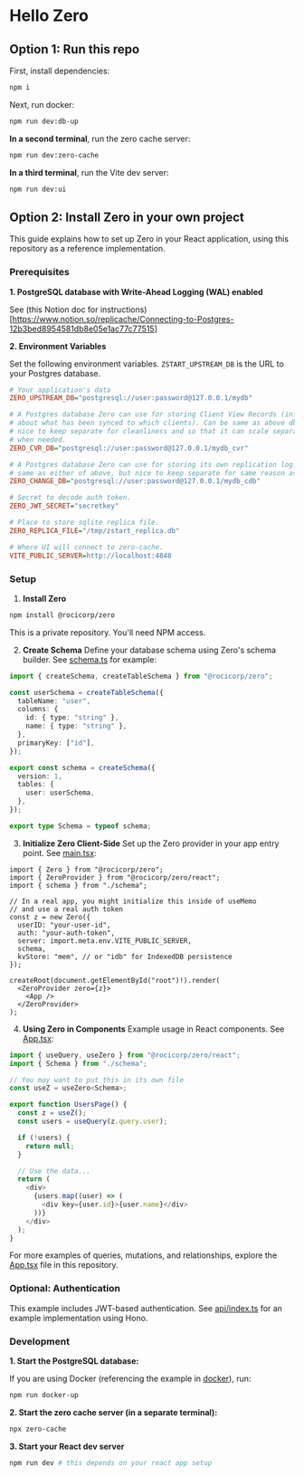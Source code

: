 # Hello Zero

## Option 1: Run this repo

First, install dependencies:

```sh
npm i
```

Next, run docker:

```sh
npm run dev:db-up
```

**In a second terminal**, run the zero cache server:

```sh
npm run dev:zero-cache
```

**In a third terminal**, run the Vite dev server:

```sh
npm run dev:ui
```

## Option 2: Install Zero in your own project

This guide explains how to set up Zero in your React application, using this
repository as a reference implementation.

### Prerequisites

**1. PostgreSQL database with Write-Ahead Logging (WAL) enabled**

See (this Notion doc for
instructions)[https://www.notion.so/replicache/Connecting-to-Postgres-12b3bed8954581db8e05e1ac77c77515]

**2. Environment Variables**

Set the following environment variables. `ZSTART_UPSTREAM_DB` is the URL to your Postgres
database.

```ini
# Your application's data
ZERO_UPSTREAM_DB="postgresql://user:password@127.0.0.1/mydb"

# A Postgres database Zero can use for storing Client View Records (information
# about what has been synced to which clients). Can be same as above db, but
# nice to keep separate for cleanliness and so that it can scale separately
# when needed.
ZERO_CVR_DB="postgresql://user:password@127.0.0.1/mydb_cvr"

# A Postgres database Zero can use for storing its own replication log. Can be
# same as either of above, but nice to keep separate for same reason as cvr db.
ZERO_CHANGE_DB="postgresql://user:password@127.0.0.1/mydb_cdb"

# Secret to decode auth token.
ZERO_JWT_SECRET="secretkey"

# Place to store sqlite replica file.
ZERO_REPLICA_FILE="/tmp/zstart_replica.db"

# Where UI will connect to zero-cache.
VITE_PUBLIC_SERVER=http://localhost:4848
```

### Setup

1. **Install Zero**

```bash
npm install @rocicorp/zero
```

This is a private repository. You'll need NPM access.

2. **Create Schema** Define your database schema using Zero's schema builder.
   See [schema.ts](src/schema.ts) for example:

```typescript
import { createSchema, createTableSchema } from "@rocicorp/zero";

const userSchema = createTableSchema({
  tableName: "user",
  columns: {
    id: { type: "string" },
    name: { type: "string" },
  },
  primaryKey: ["id"],
});

export const schema = createSchema({
  version: 1,
  tables: {
    user: userSchema,
  },
});

export type Schema = typeof schema;
```

3. **Initialize Zero Client-Side** Set up the Zero provider in your app entry
   point. See [main.tsx](src/main.tsx):

```tsx
import { Zero } from "@rocicorp/zero";
import { ZeroProvider } from "@rocicorp/zero/react";
import { schema } from "./schema";

// In a real app, you might initialize this inside of useMemo
// and use a real auth token
const z = new Zero({
  userID: "your-user-id",
  auth: "your-auth-token",
  server: import.meta.env.VITE_PUBLIC_SERVER,
  schema,
  kvStore: "mem", // or "idb" for IndexedDB persistence
});

createRoot(document.getElementById("root")!).render(
  <ZeroProvider zero={z}>
    <App />
  </ZeroProvider>
);
```

4. **Using Zero in Components** Example usage in React components. See
   [App.tsx](src/App.tsx):

```typescript
import { useQuery, useZero } from "@rocicorp/zero/react";
import { Schema } from "./schema";

// You may want to put this in its own file
const useZ = useZero<Schema>;

export function UsersPage() {
  const z = useZ();
  const users = useQuery(z.query.user);

  if (!users) {
    return null;
  }

  // Use the data...
  return (
    <div>
      {users.map((user) => (
        <div key={user.id}>{user.name}</div>
      ))}
    </div>
  );
}
```

For more examples of queries, mutations, and relationships, explore the
[App.tsx](src/App.tsx) file in this repository.

### Optional: Authentication

This example includes JWT-based authentication. See [api/index.ts](api/index.ts)
for an example implementation using Hono.

### Development

**1. Start the PostgreSQL database:**

If you are using Docker (referencing the example in
[docker](docker/docker-compose.yml)), run:

```bash
npm run docker-up
```

**2. Start the zero cache server (in a separate terminal):**

```bash
npx zero-cache
```

**3. Start your React dev server**

```bash
npm run dev # this depends on your react app setup
```
